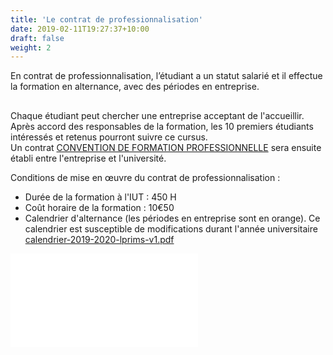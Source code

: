 ```yaml
---
title: 'Le contrat de professionnalisation'
date: 2019-02-11T19:27:37+10:00
draft: false
weight: 2
---
```


En contrat de professionnalisation, l’étudiant a un statut salarié et il effectue la formation en alternance, avec des périodes en entreprise.  

## 
 

Chaque étudiant peut chercher une entreprise acceptant de l'accueillir.  
Après accord des responsables de la formation, les 10 premiers étudiants intéressés et retenus pourront suivre ce cursus.  
Un contrat [CONVENTION DE FORMATION PROFESSIONNELLE](/lib/exe/fetch.php?media=convention.doc "convention.doc (67.5 KB)") sera ensuite établi entre l'entreprise et l'université.  

Conditions de mise en œuvre du contrat de professionnalisation :  
- Durée de la formation à l'IUT : 450 H  
- Coût horaire de la formation : 10€50  
- Calendrier d'alternance (les périodes en entreprise sont en orange). Ce calendrier est susceptible de modifications durant l'année universitaire  
[calendrier-2019-2020-lprims-v1.pdf](/lib/exe/fetch.php?media=calendrier-2019-2020-lprims-v1.pdf "calendrier-2019-2020-lprims-v1.pdf (69.2 KB)")

[![](/lib/exe/fetch.php?w=750&tok=1cba23&media=calendrier-2020.png)](/lib/exe/detail.php?id=start&media=calendrier-2020.png "calendrier-2020.png")

 
